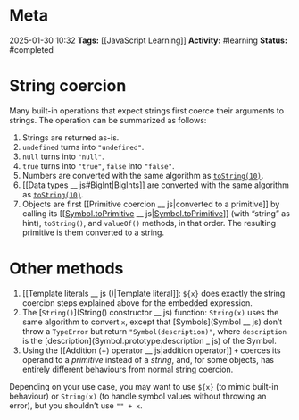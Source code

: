 # Meta
2025-01-30 10:32
**Tags:** [[JavaScript Learning]]
**Activity:** #learning 
**Status:** #completed 

# String coercion
Many built-in operations that expect strings first coerce their arguments to strings. The operation can be summarized as follows:
1. Strings are returned as-is.
2. `undefined` turns into `"undefined"`.
3. `null` turns into `"null"`.
4. `true` turns into `"true"`, `false` into `"false"`.
5. Numbers are converted with the same algorithm as [`toString(10)`](Number.prototype.toString()).
6. [[Data types __ js#BigInt|BigInts]] are converted with the same algorithm as [`toString(10)`](Number.prototype.toString()).
7. Objects are first [[Primitive coercion __ js|converted to a primitive]] by calling its [[[Symbol.toPrimitive]() __ js|[Symbol.toPrimitive]()]] (with “string” as hint), `toString()`, and `valueOf()` methods, in that order. The resulting primitive is them converted to a string.

# Other methods
1. [[Template literals __ js ()|Template literal]]: `${x}` does exactly the string coercion steps explained above for the embedded expression.
2. The [`String()`](String() constructor __ js) function: `String(x)` uses the same algorithm to convert `x`, except that [Symbols](Symbol __ js) don’t throw a `TypeError` but return `"Symbol(description)"`, where `description` is the [description](Symbol.prototype.description _ js) of the Symbol.
3. Using the [[Addition (+) operator __ js|addition operator]] `+` coerces its operand to a *primitive* instead of a *string*, and, for some objects, has entirely different behaviours from normal string coercion.

Depending on your use case, you may want to use `${x}` (to mimic built-in behaviour) or `String(x)` (to handle symbol values without throwing an error), but you shouldn’t use `"" + x`.